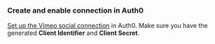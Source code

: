 ### Create and enable connection in Auth0

[Set up the Vimeo social connection](https://auth0.com/docs/dashboard/guides/connections/set-up-connections-social) in Auth0. Make sure you have the generated **Client Identifier** and **Client Secret**.
